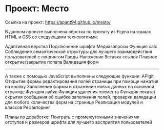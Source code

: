Проект: Место
=====================

Ссылка на проект: https://apant94.github.io/mesto/

В данном проекте выполнена вёрстка по проекту из Figma на языках HTML и CSS со следующими технологиями:

Адаптивная верстка Подключение шрифта Медиазапросы Функция calc Соблюдение семантической структуры для лучшего взаимодействия пользователей с лендингом Гриды Наложение Вставка ссылок Плавное открытие/закрытие попапа Валидация форм
***
А также с помощью JavaScript выполнены следующие функции:
APIgit
Открытие формы редактирования полей страницы при помощи нажатия на кнопку
Заполнение формы и отражение новых данных на основной странице
Функция лайка
Функция удаления элемента
Функция показа/скрытия сообщения об ошибке заполнения полей, проверки валидации для любого количества форм на странице
Реализация модулей и классов
Рефакторинг

Планы по доработке: Поиграть с промежуточными значениями отступов и размеров шрифта для лучшего восприятия пользователей


